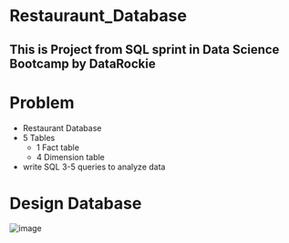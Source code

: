 # Restauraunt_Database
## This is Project from SQL sprint in Data Science Bootcamp by DataRockie

# Problem
- Restaurant Database
- 5 Tables
  - 1 Fact table
  - 4 Dimension table
- write SQL 3-5 queries to analyze data

# Design Database
![image](https://user-images.githubusercontent.com/111285368/189057537-8b8dfc9c-8dfd-4e00-b4f5-69f4db103ab2.png)

